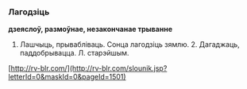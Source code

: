 ### Лагодзіць
**дзеяслоў, размоўнае, незакончанае трыванне**

1. Лашчыць, прывабліваць. Сонца лагодзіць зямлю. 2. Дагаджаць, паддобрывацца. Л. старэйшым.

<a rel="author">[http://rv-blr.com/](http://rv-blr.com/slounik.jsp?letterId=0&maskId=0&pageId=1501)</a>
